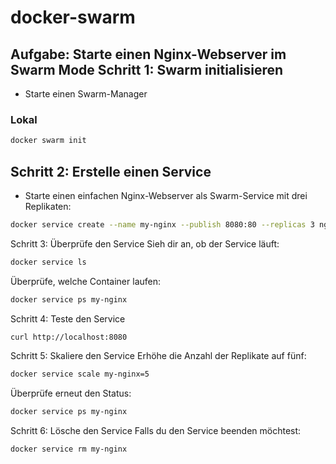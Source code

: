 # docker-swarm

## Aufgabe: Starte einen Nginx-Webserver im Swarm Mode Schritt 1: Swarm initialisieren
- Starte einen Swarm-Manager

### Lokal
```sh
docker swarm init
```

## Schritt 2: Erstelle einen Service
- Starte einen einfachen Nginx-Webserver als Swarm-Service mit drei Replikaten:

```sh
docker service create --name my-nginx --publish 8080:80 --replicas 3 nginx
```
Schritt 3: 
Überprüfe den Service
Sieh dir an, ob der Service läuft:
```sh
docker service ls
```

Überprüfe, welche Container laufen:

```sh
docker service ps my-nginx
```
Schritt 4: Teste den Service

```sh
curl http://localhost:8080
```

Schritt 5: Skaliere den Service
Erhöhe die Anzahl der Replikate auf fünf:
```sh
docker service scale my-nginx=5
```
Überprüfe erneut den Status:
```sh
docker service ps my-nginx
```

Schritt 6: Lösche den Service
Falls du den Service beenden möchtest:
```sh
docker service rm my-nginx
```
